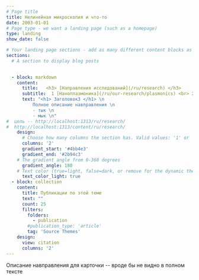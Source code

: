 ```yaml
---
# Page title
title: Нелинейная микроскопия и что-то 
date: 2003-01-01
# Page type - we want a landing page (such as a homepage)
type: landing
show_date: false

# Your landing page sections - add as many different content blocks as you like
sections:
  # A section to display blog posts

    
  - block: markdown
    content:
      title: ؜  <h3> [Направления исследований](/ru/research) </h3>
      subtitle:  1 [Наноплазмоника](/ru/our-research/plasmonics) <br> 2 [Метаматериалы и фотонные кристаллы](/ru/our-research/metamaterials) <br> 3 Нелинейная микроскопия <br> 4 [Двухфотонная лазерная литография](/ru/our-research/litography) <br> 5 [Магнитооптика](/ru/our-research/magnetooptics) <br> <h3> [Оборудование](/ru/research/#eq)</h3>
      text: "<h1> Заголовок3 </h1> \n  
          Полное описание навправления \n
          - тык \n
          - мык \n"
#  цель -- http://localhost:1313/ru/research/
#  http://localhost:1313/content/ru/research/                                
    design:
      # Choose how many columns the section has. Valid values: '1' or '2'.
      columns: '2'
      gradient_start: '#4bb4e3'
      gradient_end: '#2b94c3'
    # The gradient angle from 0-360 degrees
      gradient_angle: 180
    # Text color (true=light, false=dark, or remove for the dynamic theme color).
      text_color_light: true
  - block: collection
    content:
      title: Публикации по этой теме
      text: ""
      count: 25
      filters:
        folders:
          - publication
        #publication_type: 'article'
        tag: 'Source Themes'  
    design:
      view: citation
      columns: '2'
---
```

Описание навправления для карточки -- вроде бы не видно в полном тексте 

<!-- ---
title: Оптика наноструктур
date: 2025-01-13

featured: true
show_date: false
reading_time: false
share: false
---
Парапампам

<!--more-->
<!-- Фьють! --> 






<!-- ---
# Files in this folder represent a Widget Page (homepage)
type: widget_page
title: "Оптика метаматериалов и фотонных кристаллов"
authors: ["admin"]
show_date: false
---
Краткое описание направления  -->

<!-- ---
# Page title
title: Оптика метаматериалов и фотонных кристаллов
# Page type - we want a landing page (such as a homepage)
type: landing

# Your landing page sections - add as many different content blocks as you like
sections:
  - block: markdown
    id: section-1
    content:
      title: Описание раз
      subtitle: A subtitle
      text: Add any **markdown** formatted content here - text, images, videos, galleries - and even HTML code!
#   - block: markdown
#     id: section-2
#     content:
#       title: Section 2
#       subtitle: A subtitle
#       text: Add your Section 2 content here...
--- -->



<!-- 
Краткое описание направления

Подробности  -->
